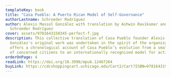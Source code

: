 ```yaml
---
templateKey: book
title: "Casa Pueblo: A Puerto Rican Model of Self-Governance"
authorLastname: Schroeder Rodríguez
author: Alexis Massol González with translation by Ashwin Ravikumar and Paul
  Schroeder Rodríguez
cover: assets/9781643150345-perfect-f.jpg
description: This collective translation of Casa Pueblo founder Alexis Massol
  González's original work was undertaken in the spirit of the organization and
  offers a chronological account of Casa Pueblo’s evolution from a small group
  of concerned citizens to an internationally recognized model for activism.
orderOnPage: 4
readLink: https://doi.org/10.3998/mpub.12467264
buyLink: https://cdcshoppingcart.uchicago.edu/Cart2/Cart?ISBN=9781643150345&PRESS=lever
---
```

